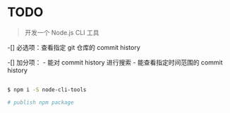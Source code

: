 # TODO

> 开发一个 Node.js CLI 工具

-[] 必选项：查看指定 git 仓库的 commit history

-[] 加分项：
    - 能对 commit history 进行搜索
    - 能查看指定时间范围的 commit history


```sh
    
$ npm i -S node-cli-tools

# publish npm package

```






